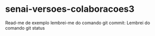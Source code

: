 # senai-versoes-colaboracoes3
Read-me de exemplo
lembrei-me do comando git commit:
Lembrei do comando git status

